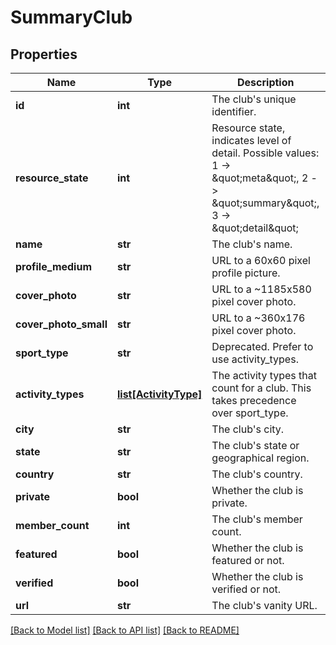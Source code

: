 # SummaryClub

## Properties
Name | Type | Description | Notes
------------ | ------------- | ------------- | -------------
**id** | **int** | The club&#39;s unique identifier. | [optional] 
**resource_state** | **int** | Resource state, indicates level of detail. Possible values: 1 -&gt; \&quot;meta\&quot;, 2 -&gt; \&quot;summary\&quot;, 3 -&gt; \&quot;detail\&quot; | [optional] 
**name** | **str** | The club&#39;s name. | [optional] 
**profile_medium** | **str** | URL to a 60x60 pixel profile picture. | [optional] 
**cover_photo** | **str** | URL to a ~1185x580 pixel cover photo. | [optional] 
**cover_photo_small** | **str** | URL to a ~360x176  pixel cover photo. | [optional] 
**sport_type** | **str** | Deprecated. Prefer to use activity_types. | [optional] 
**activity_types** | [**list[ActivityType]**](ActivityType.md) | The activity types that count for a club. This takes precedence over sport_type. | [optional] 
**city** | **str** | The club&#39;s city. | [optional] 
**state** | **str** | The club&#39;s state or geographical region. | [optional] 
**country** | **str** | The club&#39;s country. | [optional] 
**private** | **bool** | Whether the club is private. | [optional] 
**member_count** | **int** | The club&#39;s member count. | [optional] 
**featured** | **bool** | Whether the club is featured or not. | [optional] 
**verified** | **bool** | Whether the club is verified or not. | [optional] 
**url** | **str** | The club&#39;s vanity URL. | [optional] 

[[Back to Model list]](../README.md#documentation-for-models) [[Back to API list]](../README.md#documentation-for-api-endpoints) [[Back to README]](../README.md)


